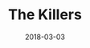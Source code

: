 ---
layout: post
title: The Killers
date: 2018-03-03
categories: concert
location: Zenith Paris
image: thekillers2018.png
playlist: 111577883/playlist/3GOUjuHhQX5ZO4jgDKB8dB/dark
---